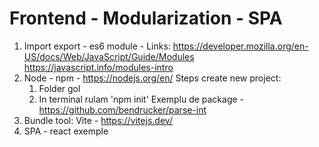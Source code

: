 # Frontend - Modularization - SPA

1. Import export - es6 module -
Links: 
https://developer.mozilla.org/en-US/docs/Web/JavaScript/Guide/Modules
https://javascript.info/modules-intro
2. Node - npm - https://nodejs.org/en/ 
  Steps create new project: 
    1. Folder gol 
    2. In terminal rulam 'npm init'
  Exemplu de package - https://github.com/bendrucker/parse-int
3. Bundle tool: Vite - https://vitejs.dev/ 
4. SPA - react exemple


